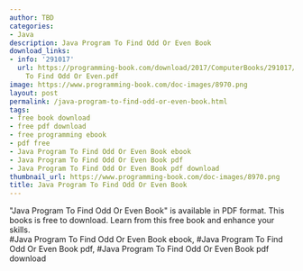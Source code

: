 ```yaml
---
author: TBD
categories:
- Java
description: Java Program To Find Odd Or Even Book
download_links:
- info: '291017'
  url: https://programming-book.com/download/2017/ComputerBooks/291017/Java Program
    To Find Odd Or Even.pdf
image: https://www.programming-book.com/doc-images/8970.png
layout: post
permalink: /java-program-to-find-odd-or-even-book.html
tags:
- free book download
- free pdf download
- free programming ebook
- pdf free
- Java Program To Find Odd Or Even Book ebook
- Java Program To Find Odd Or Even Book pdf
- Java Program To Find Odd Or Even Book pdf download
thumbnail_url: https://www.programming-book.com/doc-images/8970.png
title: Java Program To Find Odd Or Even Book
---
```


 
<div class="item-desc text-justify">
  "Java Program To Find Odd Or Even Book" is available in PDF format. This books is free to download. Learn from this free book and enhance your skills.
  <br>
  #Java Program To Find Odd Or Even Book ebook, #Java Program To Find Odd Or Even Book pdf, #Java Program To Find Odd Or Even Book pdf download
</div>